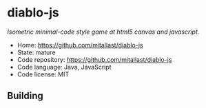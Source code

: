 # diablo-js

_Isometric minimal-code style game at html5 canvas and javascript._

- Home: https://github.com/mitallast/diablo-js
- State: mature
- Code repository: https://github.com/mitallast/diablo-js
- Code language: Java, JavaScript
- Code license: MIT

## Building

